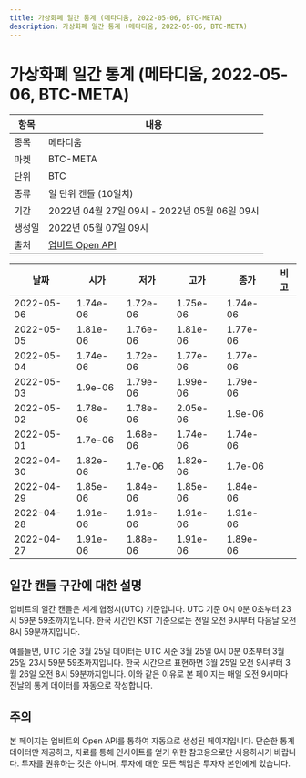 ```yaml
---
title: 가상화폐 일간 통계 (메타디움, 2022-05-06, BTC-META)
description: 가상화폐 일간 통계 (메타디움, 2022-05-06, BTC-META)
---
```



가상화폐 일간 통계 (메타디움, 2022-05-06, BTC-META)
===

|항목|내용|
|--|--|
|종목|메타디움|
|마켓|BTC-META|
|단위|BTC|
|종류|일 단위 캔들 (10일치)|
|기간|2022년 04월 27일 09시 - 2022년 05월 06일 09시|
|생성일|2022년 05월 07일 09시|
|출처|[업비트 Open API](https://docs.upbit.com)|


|날짜|시가|저가|고가|종가|비고|
|--|--|--|--|--|--|
|2022-05-06|1.74e-06|1.72e-06|1.75e-06|1.74e-06|    |
|2022-05-05|1.81e-06|1.76e-06|1.81e-06|1.77e-06|    |
|2022-05-04|1.74e-06|1.72e-06|1.77e-06|1.77e-06|    |
|2022-05-03|1.9e-06|1.79e-06|1.99e-06|1.79e-06|    |
|2022-05-02|1.78e-06|1.78e-06|2.05e-06|1.9e-06|    |
|2022-05-01|1.7e-06|1.68e-06|1.74e-06|1.74e-06|    |
|2022-04-30|1.82e-06|1.7e-06|1.82e-06|1.7e-06|    |
|2022-04-29|1.85e-06|1.84e-06|1.85e-06|1.84e-06|    |
|2022-04-28|1.91e-06|1.91e-06|1.91e-06|1.91e-06|    |
|2022-04-27|1.91e-06|1.88e-06|1.91e-06|1.89e-06|    |


일간 캔들 구간에 대한 설명
---


업비트의 일간 캔들은 세계 협정시(UTC) 기준입니다. 
UTC 기준 0시 0분 0초부터 23시 59분 59초까지입니다. 
한국 시간인 KST 기준으로는 전일 오전 9시부터 다음날 오전 8시 59분까지입니다. 


예를들면, UTC 기준 3월 25일 데이터는 UTC 시준 3월 25일 0시 0분 0초부터 3월 25일 23시 59분 59초까지입니다. 
한국 시간으로 표현하면 3월 25일 오전 9시부터 3월 26일 오전 8시 59분까지입니다. 
이와 같은 이유로 본 페이지는 매일 오전 9시마다 전날의 통계 데이터를 자동으로 작성합니다. 


주의
---


본 페이지는 업비트의 Open API를 통하여 자동으로 생성된 페이지입니다. 
단순한 통계 데이터만 제공하고, 자료를 통해 인사이트를 얻기 위한 참고용으로만 사용하시기 바랍니다. 
투자를 권유하는 것은 아니며, 투자에 대한 모든 책임은 투자자 본인에게 있습니다. 
